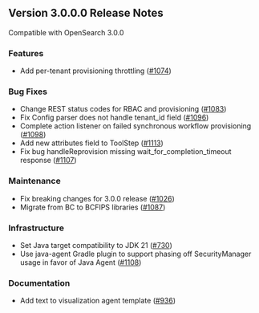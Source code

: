 ## Version 3.0.0.0 Release Notes

Compatible with OpenSearch 3.0.0

### Features
- Add per-tenant provisioning throttling ([#1074](https://github.com/opensearch-project/flow-framework/pull/1074))

### Bug Fixes
- Change REST status codes for RBAC and provisioning ([#1083](https://github.com/opensearch-project/flow-framework/pull/1083))
- Fix Config parser does not handle tenant_id field ([#1096](https://github.com/opensearch-project/flow-framework/pull/1096))
- Complete action listener on failed synchronous workflow provisioning ([#1098](https://github.com/opensearch-project/opensearch-remote-metadata-sdk/pull/1098))
- Add new attributes field to ToolStep ([#1113](https://github.com/opensearch-project/flow-framework/pull/1113))
- Fix bug handleReprovision missing wait_for_completion_timeout response ([#1107](https://github.com/opensearch-project/flow-framework/pull/1107))

### Maintenance
- Fix breaking changes for 3.0.0 release ([#1026](https://github.com/opensearch-project/flow-framework/pull/1026))
- Migrate from BC to BCFIPS libraries ([#1087](https://github.com/opensearch-project/flow-framework/pull/1087))

### Infrastructure
- Set Java target compatibility to JDK 21 ([#730](https://github.com/opensearch-project/flow-framework/pull/730))
- Use java-agent Gradle plugin to support phasing off SecurityManager usage in favor of Java Agent ([#1108](https://github.com/opensearch-project/flow-framework/pull/1108))


### Documentation
- Add text to visualization agent template ([#936](https://github.com/opensearch-project/flow-framework/pull/936))
